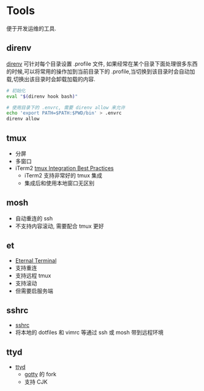 # Tools

便于开发运维的工具.

## direnv

[direnv](https://github.com/direnv/direnv) 可针对每个目录设置 .profile 文件, 如果经常在某个目录下面处理很多东西的时候,可以将常用的操作加到当前目录下的 .profile,当切换到该目录时会自动加载,切换出该目录时会卸载加载的内容.

```bash
# 初始化
eval "$(direnv hook bash)"

# 使用目录下的 .envrc, 需要 direnv allow 来允许
echo 'export PATH=$PATH:$PWD/bin' > .envrc
direnv allow
```

## tmux
* 分屏
* 多窗口
* iTerm2 [tmux Integration Best Practices](https://gitlab.com/gnachman/iterm2/wikis/tmux-Integration-Best-Practices)
  * iTerm2 支持非常好的 tmux 集成
  * 集成后和使用本地窗口无区别

## mosh
* 自动重连的 ssh
* 不支持内容滚动, 需要配合 tmux 更好

## et
* [Eternal Terminal](https://eternalterminal.dev/)
* 支持重连
* 支持远程 tmux
* 支持滚动
* 但需要启服务端

## sshrc
* [sshrc](https://github.com/Russell91/sshrc)
* 将本地的 dotfiles 和 vimrc 等通过 ssh 或 mosh 带到远程环境

## ttyd
* [ttyd](https://github.com/tsl0922/ttyd/)
  * [gotty](https://github.com/yudai/gotty) 的 fork
  * 支持 CJK
